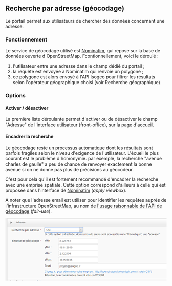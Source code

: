 ## Recherche par adresse \(géocodage\)

Le portail permet aux utilisateurs de chercher des données concernant une adresse.

### Fonctionnement

Le service de géocodage utilisé est [Nominatim](https://nominatim.openstreetmap.org/), qui repose sur la base de données ouverte d'OpenStreetMap. Fcontionnellement, voici le déroulé :

1. l'utilisateur entre une adresse dans le champ dédié du portail ;
2. la requête est envoyée à Nominatim qui renvoie un polygone ;
3. ce polygone est alors envoyé à l'API Isogeo pour filtrer les résultats selon l'opérateur géographique choisi \(voir Recherche géographique\)

### Options

#### Activer / désactiver

La première liste déroulante permet d'activer ou de désactiver le champ "Adresse" de l'interface utilisateur \(front-office\), sur la page d'accueil.

#### Encadrer la recherche

Le géocodage reste un processus automatique dont les résultats sont parfois fragiles selon le niveau d'exigence de l'utilisateur. L'écueil le plus courant est le problème d'homonymie. par exemple, la recherche "avenue charles de gaulle" a peu de chance de renvoyer exactement la bonne avenue si on ne donne pas plus de précisions au géocodeur.

C'est pour cela qu'il est fortement recommandé d'encadrer la recherche avec une emprise spatiale. Cette option correspond d'ailleurs à celle qui est proposée dans l'interface de [Nominatim](https://nominatim.openstreetmap.org/) \(_apply viewbox_\).

A noter que l'adresse email est utiliser pour identifier les requêtes auprès de l'infrastructure OpenStreetMap, au nom de [l'usage raisonnable de l'API de géocodage](https://operations.osmfoundation.org/policies/nominatim/) \(_fair-use_\).

![](/assets/back_search_geocoder.png)

